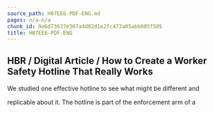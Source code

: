 ```yaml
---
source_path: H07EE6-PDF-ENG.md
pages: n/a-n/a
chunk_id: 9e6d73637e367a4d02d1e2fc473a05abb805f505
title: H07EE6-PDF-ENG
---
```

## HBR / Digital Article / How to Create a Worker Safety Hotline That Really Works

We studied one eﬀective hotline to see what might be diﬀerent and

replicable about it. The hotline is part of the enforcement arm of a

